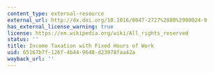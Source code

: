 ```yaml
---
content_type: external-resource
external_url: http://dx.doi.org/10.1016/0047-2727%2880%2990024-9
has_external_license_warning: true
license: https://en.wikipedia.org/wiki/All_rights_reserved
status: ''
title: Income Taxation with Fixed Hours of Work
uid: 65167b7f-126f-4b44-9648-d23978faa42a
wayback_url: ''
---
```

